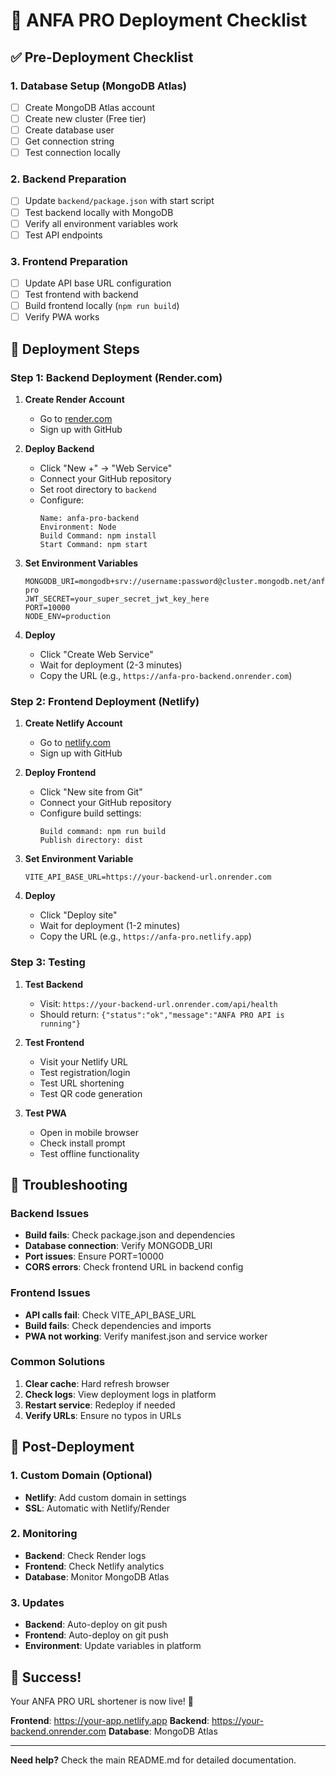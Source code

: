# 🚀 ANFA PRO Deployment Checklist

## ✅ Pre-Deployment Checklist

### 1. Database Setup (MongoDB Atlas)
- [ ] Create MongoDB Atlas account
- [ ] Create new cluster (Free tier)
- [ ] Create database user
- [ ] Get connection string
- [ ] Test connection locally

### 2. Backend Preparation
- [ ] Update `backend/package.json` with start script
- [ ] Test backend locally with MongoDB
- [ ] Verify all environment variables work
- [ ] Test API endpoints

### 3. Frontend Preparation
- [ ] Update API base URL configuration
- [ ] Test frontend with backend
- [ ] Build frontend locally (`npm run build`)
- [ ] Verify PWA works

## 🎯 Deployment Steps

### Step 1: Backend Deployment (Render.com)

1. **Create Render Account**
   - Go to [render.com](https://render.com)
   - Sign up with GitHub

2. **Deploy Backend**
   - Click "New +" → "Web Service"
   - Connect your GitHub repository
   - Set root directory to `backend`
   - Configure:
     ```
     Name: anfa-pro-backend
     Environment: Node
     Build Command: npm install
     Start Command: npm start
     ```

3. **Set Environment Variables**
   ```
   MONGODB_URI=mongodb+srv://username:password@cluster.mongodb.net/anfa-pro
   JWT_SECRET=your_super_secret_jwt_key_here
   PORT=10000
   NODE_ENV=production
   ```

4. **Deploy**
   - Click "Create Web Service"
   - Wait for deployment (2-3 minutes)
   - Copy the URL (e.g., `https://anfa-pro-backend.onrender.com`)

### Step 2: Frontend Deployment (Netlify)

1. **Create Netlify Account**
   - Go to [netlify.com](https://netlify.com)
   - Sign up with GitHub

2. **Deploy Frontend**
   - Click "New site from Git"
   - Connect your GitHub repository
   - Configure build settings:
     ```
     Build command: npm run build
     Publish directory: dist
     ```

3. **Set Environment Variable**
   ```
   VITE_API_BASE_URL=https://your-backend-url.onrender.com
   ```

4. **Deploy**
   - Click "Deploy site"
   - Wait for deployment (1-2 minutes)
   - Copy the URL (e.g., `https://anfa-pro.netlify.app`)

### Step 3: Testing

1. **Test Backend**
   - Visit: `https://your-backend-url.onrender.com/api/health`
   - Should return: `{"status":"ok","message":"ANFA PRO API is running"}`

2. **Test Frontend**
   - Visit your Netlify URL
   - Test registration/login
   - Test URL shortening
   - Test QR code generation

3. **Test PWA**
   - Open in mobile browser
   - Check install prompt
   - Test offline functionality

## 🔧 Troubleshooting

### Backend Issues
- **Build fails**: Check package.json and dependencies
- **Database connection**: Verify MONGODB_URI
- **Port issues**: Ensure PORT=10000
- **CORS errors**: Check frontend URL in backend config

### Frontend Issues
- **API calls fail**: Check VITE_API_BASE_URL
- **Build fails**: Check dependencies and imports
- **PWA not working**: Verify manifest.json and service worker

### Common Solutions
1. **Clear cache**: Hard refresh browser
2. **Check logs**: View deployment logs in platform
3. **Restart service**: Redeploy if needed
4. **Verify URLs**: Ensure no typos in URLs

## 📱 Post-Deployment

### 1. Custom Domain (Optional)
- **Netlify**: Add custom domain in settings
- **SSL**: Automatic with Netlify/Render

### 2. Monitoring
- **Backend**: Check Render logs
- **Frontend**: Check Netlify analytics
- **Database**: Monitor MongoDB Atlas

### 3. Updates
- **Backend**: Auto-deploy on git push
- **Frontend**: Auto-deploy on git push
- **Environment**: Update variables in platform

## 🎉 Success!

Your ANFA PRO URL shortener is now live! 🚀

**Frontend**: https://your-app.netlify.app
**Backend**: https://your-backend.onrender.com
**Database**: MongoDB Atlas

---

**Need help?** Check the main README.md for detailed documentation. 